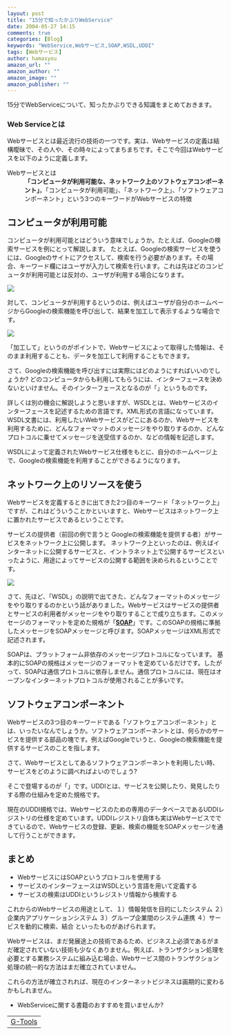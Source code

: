 ```yaml
---
layout: post
title: "15分で知ったかぶりWebService"
date: 2004-05-27 14:15
comments: true
categories: [Blog]
keywords: "WebService,Webサービス,SOAP,WSDL,UDDI"
tags: [Webサービス]
author: hamasyou
amazon_url: ""
amazon_author: ""
amazon_image: ""
amazon_publisher: ""
---
```


15分でWebServiceについて、知ったかぶりできる知識をまとめておきます。

<h3>Web Serviceとは</h3>

Webサービスとは最近流行の技術の一つです。実は、Webサービスの定義は結構曖昧で、その人や、その時々によってまちまちです。そこで今回はWebサービスを以下のように定義します。

<dl>
<dt>Webサービスとは</dt>
<dd><b>「コンピュータが利用可能な、ネットワーク上のソフトウェアコンポーネント」</b>。「コンピュータが利用可能」、「ネットワーク上」、「ソフトウェアコンポーネント」という3つのキーワードがWebサービスの特徴</dd>
</dl>


<!-- more -->

<h2>コンピュータが利用可能</h2>

コンピュータが利用可能とはどういう意味でしょうか。たとえば、Googleの検索サービスを例にとって解説します。
たとえば、Googleの検索サービスを使うには、Googleのサイトにアクセスして、検索を行う必要があります。その場合、キーワード欄にはユーザが入力して検索を行います。これは先ほどのコンピュータが利用可能とは反対の、ユーザが利用する場合になります。

<img src="http://hamasyou.com/images/webservice/google1.gif" />

対して、コンピュータが利用するというのは、例えばユーザが自分のホームページからGoogleの検索機能を呼び出して、結果を加工して表示するような場合です。

<img src="http://hamasyou.com/images/webservice/google2.gif" />

「加工して」というのがポイントで、Webサービスによって取得した情報は、そのまま利用することも、データを加工して利用することもできます。

さて、Googleの検索機能を呼び出すには実際にはどのようにすればいいのでしょうか?  どのコンピュータからも利用してもらうには、インターフェースを決めないといけません。そのインターフェースとなるのが「<a href="http://e-words.jp/w/WSDL.html" rel="external nofollow"></a>」というものです。

詳しくは別の機会に解説しようと思いますが、WSDLとは、Webサービスのインターフェースを記述するための言語です。XML形式の言語になっています。WSDL文書には、利用したいWebサービスがどこにあるのか、Webサービスを利用するために、どんなフォーマットのメッセージをやり取りするのか、どんなプロトコルに乗せてメッセージを送受信するのか、などの情報を記述します。

WSDLによって定義されたWebサービス仕様をもとに、自分のホームページ上で、Googleの検索機能を利用することができるようになります。

<h2>ネットワーク上のリソースを使う</h2>

Webサービスを定義するときに出てきた2つ目のキーワード「ネットワーク上」ですが、これはどういうことかといいますと、Webサービスはネットワーク上に置かれたサービスであるということです。

サービスの提供者（前回の例で言うと Googleの検索機能を提供する者）がサービスをネットワーク上に公開します。
ネットワーク上といったのは、例えばインターネットに公開するサービスと、イントラネット上で公開するサービスといったように、用途によってサービスの公開する範囲を決められるということです。

<img src="http://hamasyou.com/images/webservice/soap1.gif" />

さて、先ほど、「WSDL」の説明で出てきた、どんなフォーマットのメッセージをやり取りするのかという話がありました。Webサービスはサービスの提供者とサービスの利用者がメッセージをやり取りすることで成り立ちます。このメッセージのフォーマットを定めた規格が「<strong><a href="http://e-words.jp/w/SOAP.html" rel="external nofollow">SOAP</a></strong>」です。このSOAPの規格に準拠したメッセージをSOAPメッセージと呼びます。SOAPメッセージはXML形式で記述されます。

SOAPは、プラットフォーム非依存のメッセージプロトコルになっています。 基本的にSOAPの規格はメッセージのフォーマットを定めているだけです。したがって、SOAPは通信プロトコルに依存しません。通信プロトコルには、現在はオープンなインターネットプロトコルが使用されることが多いです。

<h2>ソフトウェアコンポーネント</h2>

Webサービスの3つ目のキーワードである「ソフトウェアコンポーネント」とは、いったいなんでしょうか。ソフトウェアコンポーネントとは、何らかのサービスを提供する部品の塊です。例えばGoogleでいうと、Googleの検索機能を提供するサービスのことを指します。

さて、Webサービスとしてあるソフトウェアコンポーネントを利用したい時、サービスをどのように調べればよいのでしょう?

そこで登場するのが「<a href="http://e-words.jp/w/UDDI.html" rel="external nofollow"></a>」です。UDDIとは、サービスを公開したり、発見したりする際の仕組みを定めた規格です。

現在のUDDI規格では、Webサービスのための専用のデータベースであるUDDIレジストリの仕様を定めています。UDDIレジストリ自体も実はWebサービスでできているので、Webサービスの登録、更新、検索の機能をSOAPメッセージを通して行うことができます。

<h2>まとめ</h2>

<ul><li>WebサービスにはSOAPというプロトコルを使用する</li>
<li>サービスのインターフェースはWSDLという言語を用いて定義する</li>
<li>サービスの検索はUDDIというレジストリ情報から検索する</li>
</ul>

これからのWebサービスの用途として、１）情報発信を目的にしたシステム ２）企業内アプリケーションシステム ３）グループ企業間のシステム連携 ４）サービスを動的に検索、結合 といったものがあげられます。

Webサービスは、まだ発展途上の技術であるため、ビジネス上必須であるがまだ確定されていない技術も少なくありません。例えば、トランザクション処理を必要とする業務システムに組み込む場合、Webサービス間のトランザクション処理の統一的な方法はまだ確立されていません。

これらの方法が確立されれば、現在のインターネットビジネスは画期的に変わるかもしれません。

+ WebServiceに関する書籍のおすすめを買いませんか?

<div class="rakuten"><table width="400" border="0" cellpadding="5"><tr><td colspan="2"><a href="http://www.amazon.co.jp/exec/obidos/ASIN/4798007064/sorehabooks-22/" rel="external nofollow">G-Tools</a></font><br /></td></tr></table></div>






